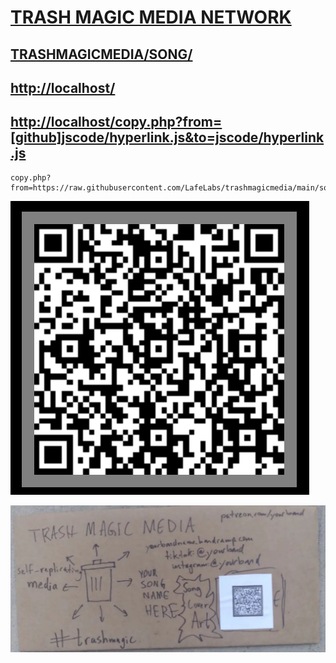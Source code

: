 # [TRASH MAGIC MEDIA NETWORK](https://github.com/LafeLabs/trashmagicmedia)

## [TRASHMAGICMEDIA/SONG/](https://github.com/LafeLabs/trashmagicmedia/tree/main/song)

## [http://localhost/](http://localhost)

## [http://localhost/copy.php?from=[github]jscode/hyperlink.js&to=jscode/hyperlink.js](http://localhost/copy.php?from=https://raw.githubusercontent.com/LafeLabs/trashmagicmedia/main/song/jscode/hyperlink.js&to=jscode/hyperlink.js)

```
copy.php?from=https://raw.githubusercontent.com/LafeLabs/trashmagicmedia/main/song/jscode/hyperlink.js&to=jscode/hyperlink.js
```

![](https://raw.githubusercontent.com/LafeLabs/trashmagicmedia/main/song/images/qrcode.png)

![](https://raw.githubusercontent.com/LafeLabs/trashmagicmedia/main/song/images/replicator.png)




